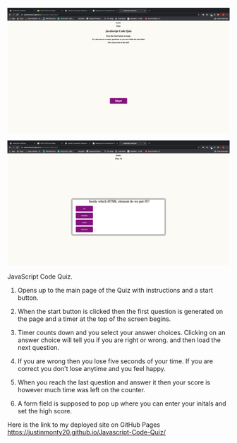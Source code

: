 
![](./screen-shots/CodeQuiz1.png)

![](./screen-shots/CodeQuiz2.png)

JavaScript Code Quiz.

1. Opens up to the main page of the Quiz with instructions and a start button.

2. When the start button is clicked then the first question is generated on the page and a timer at the top of the screen begins. 

3. Timer counts down and you select your answer choices. Clicking on an answer choice will tell you if you are right or wrong. and then load the next question.

4. If you are wrong then you lose five seconds of your time.  If you are correct you don't lose anytime and you feel happy. 

5. When you reach the last question and answer it then your score is however much time was left on the counter. 

6. A form field is supposed to pop up where you can enter your initals and set the high score. 

Here is the link to my deployed site on GitHub Pages
https://justinmonty20.github.io/Javascript-Code-Quiz/